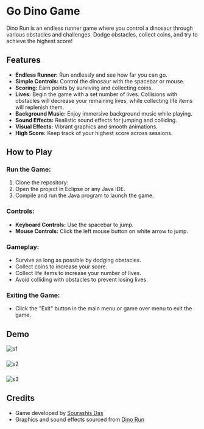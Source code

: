 # Go Dino Game

Dino Run is an endless runner game where you control a dinosaur through various obstacles and challenges. Dodge obstacles, collect coins, and try to achieve the highest score!

## Features

- **Endless Runner:** Run endlessly and see how far you can go.
- **Simple Controls:** Control the dinosaur with the spacebar or mouse.
- **Scoring:** Earn points by surviving and collecting coins.
- **Lives:** Begin the game with a set number of lives. Collisions with obstacles will decrease your remaining lives, while collecting life items will replenish them.
- **Background Music:** Enjoy immersive background music while playing.
- **Sound Effects:** Realistic sound effects for jumping and colliding.
- **Visual Effects:** Vibrant graphics and smooth animations.
- **High Score:** Keep track of your highest score across sessions.

## How to Play

### Run the Game:

1. Clone the repository:
2. Open the project in Eclipse or any Java IDE. 
3. Compile and run the Java program to launch the game.

### Controls:

- **Keyboard Controls:** Use the spacebar to jump.
- **Mouse Controls:** Click the left mouse button on white arrow to jump.

### Gameplay:

- Survive as long as possible by dodging obstacles.
- Collect coins to increase your score.
- Collect life items to increase your number of lives.
- Avoid colliding with obstacles to prevent losing lives.

### Exiting the Game:

- Click the "Exit" button in the main menu or game over menu to exit the game.

## Demo

![s1](https://github.com/Das-Sourashis/Go_Dino_Game/assets/148188936/0201e989-2ff7-4b98-825a-467a3cf7cd71)
###
![s2](https://github.com/Das-Sourashis/Go_Dino_Game/assets/148188936/6d7106e8-bb02-4f00-81f1-5a59cd0bd70a)
###
![s3](https://github.com/Das-Sourashis/Go_Dino_Game/assets/148188936/d465ad5a-35ac-4ac6-b662-87aad434a256)

## Credits

- Game developed by [Sourashis Das](https://github.com/Das-Sourashis)
- Graphics and sound effects sourced from [Dino Run](https://github.com/ufrshubham/dino_run)


